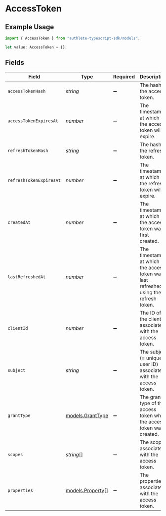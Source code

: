 # AccessToken

## Example Usage

```typescript
import { AccessToken } from "authlete-typescript-sdk/models";

let value: AccessToken = {};
```

## Fields

| Field                                                                                | Type                                                                                 | Required                                                                             | Description                                                                          |
| ------------------------------------------------------------------------------------ | ------------------------------------------------------------------------------------ | ------------------------------------------------------------------------------------ | ------------------------------------------------------------------------------------ |
| `accessTokenHash`                                                                    | *string*                                                                             | :heavy_minus_sign:                                                                   | The hash of the access token.                                                        |
| `accessTokenExpiresAt`                                                               | *number*                                                                             | :heavy_minus_sign:                                                                   | The timestamp at which the access token will expire.                                 |
| `refreshTokenHash`                                                                   | *string*                                                                             | :heavy_minus_sign:                                                                   | The hash of the refresh token.                                                       |
| `refreshTokenExpiresAt`                                                              | *number*                                                                             | :heavy_minus_sign:                                                                   | The timestamp at which the refresh token will expire.                                |
| `createdAt`                                                                          | *number*                                                                             | :heavy_minus_sign:                                                                   | The timestamp at which the access token was first created.<br/>                      |
| `lastRefreshedAt`                                                                    | *number*                                                                             | :heavy_minus_sign:                                                                   | The timestamp at which the access token was last refreshed using the refresh token.<br/> |
| `clientId`                                                                           | *number*                                                                             | :heavy_minus_sign:                                                                   | The ID of the client associated with the access token.<br/>                          |
| `subject`                                                                            | *string*                                                                             | :heavy_minus_sign:                                                                   | The subject (= unique user ID) associated with the access token.<br/>                |
| `grantType`                                                                          | [models.GrantType](../models/granttype.md)                                           | :heavy_minus_sign:                                                                   | The grant type of the access token when the access token was created.<br/>           |
| `scopes`                                                                             | *string*[]                                                                           | :heavy_minus_sign:                                                                   | The scopes associated with the access token.<br/>                                    |
| `properties`                                                                         | [models.Property](../models/property.md)[]                                           | :heavy_minus_sign:                                                                   | The properties associated with the access token.<br/>                                |
